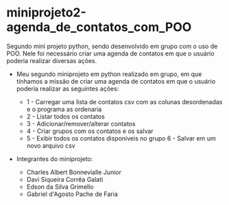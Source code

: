 # miniprojeto2-agenda_de_contatos_com_POO
Segundo mini projeto python, sendo desenvolvido em grupo com o uso de POO. Nele foi necessário criar uma agenda de contatos em que o usuário poderia realizar diversas ações.


- Meu segundo miniprojeto em python realizado em grupo, em que tínhamos a missão de criar uma agenda de contatos em que o usuário poderia realizar as seguintes ações:
  - 1 - Carregar uma lista de contatos csv com as colunas desordenadas e o programa as ordenaria 
  - 2 - Listar todos os contatos 
  - 3 - Adicionar/remover/alterar contatos 
  - 4 - Criar grupos com os contatos e os salvar 
  - 5 - Exibir todos os contatos disponíveis no grupo 6 - Salvar em um novo arquivo csv
  
- Integrantes do miniprojeto:

  - Charles Albert Bonnevialle Junior
  - Davi Siqueira Corrêa Galati
  - Edson da Silva Grimello
  - Gabriel d'Agosto Pache de Faria
